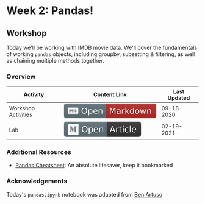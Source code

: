 # Week 2: Pandas!
## Workshop 
Today we'll be working with IMDB movie data. We'll cover the fundamentals of working `pandas` objects, including groupby, subsetting & filtering, as well as chaining multiple methods together.

### Overview
| **Activity**                   | Content Link    | Last Updated |
| ---------------                | --------------- | ----------   |
| Workshop Activities            | [![Link](../tools/buttons/open-markdown.svg)](workshop/README.md) | 09-18-2020 | 
| Lab                            | [![Link](../tools/buttons/open-article.svg)](lab/README.md)  | 02-19-2021 |

### Additional Resources
- [Pandas Cheatsheet](https://pandas.pydata.org/Pandas_Cheat_Sheet.pdf):  An absolute lifesaver, keep it bookmarked

### Acknowledgements
Today's `pandas.ipynb` notebook was adapted from [Ben Artuso](https://github.com/benartuso/)



